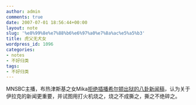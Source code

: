 ```yaml
---
author: admin
comments: true
date: 2007-07-01 18:56:44+00:00
layout: note
slug: '%e8%99%8e%e7%88%b6%e6%97%a0%e7%8a%ac%e5%a5%b3'
title: 虎父无犬女
wordpress_id: 1096
categories:
- notes
- 不好归类
tags:
- 不好归类
---
```


MNSBC主播，布热津斯基之女Mika[拒绝插播希尔顿出狱的八卦新闻稿](http://news.163.com/07/0630/16/3I8GTT4L0001121M.html)，认为关于伊拉克的新闻更重要，并试图用打火机烧之，烧之不成撕之，撕之不绝碎之。


